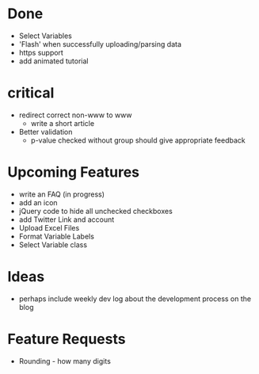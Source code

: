 # Done
- Select Variables
- 'Flash' when successfully uploading/parsing data
- https support
- add animated tutorial

# critical

- redirect correct non-www to www
  - write a short article
- Better validation
  - p-value checked without group should give appropriate feedback

# Upcoming Features

- write an FAQ (in progress)
- add an icon 
- jQuery code to hide all unchecked checkboxes
- add Twitter Link and account
- Upload Excel Files
- Format Variable Labels
- Select Variable class


# Ideas
- perhaps include weekly dev log about the development process on the blog


# Feature Requests
- Rounding - how many digits
